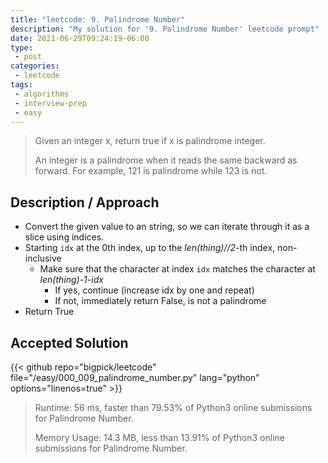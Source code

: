 ```yaml
---
title: "leetcode: 9. Palindrome Number"
description: "My solution for '9. Palindrome Number' leetcode prompt"
date: 2021-06-29T09:24:19-06:00
type:
 - post
categories:
 - leetcode
tags:
 - algorithms
 - interview-prep
 - easy
---
```


> Given an integer x, return true if x is palindrome integer.
>
> An integer is a palindrome when it reads the same backward as forward. For example, 121 is palindrome while 123 is not.

## Description / Approach

* Convert the given value to an string, so we can iterate through it as a slice using indices.
* Starting `idx` at the 0th index, up to the _len(thing)//2_-th index, non-inclusive
  * Make sure that the character at index `idx` matches the character at _len(thing)-1-idx_
    * If yes, continue (increase idx by one and repeat)
    * If not, immediately return False, is not a palindrome
* Return True

## Accepted Solution

{{< github repo="bigpick/leetcode" file="/easy/000_009_palindrome_number.py" lang="python" options="linenos=true" >}}

> Runtime: 56 ms, faster than 79.53% of Python3 online submissions for Palindrome Number.
>
> Memory Usage: 14.3 MB, less than 13.91% of Python3 online submissions for Palindrome Number.
